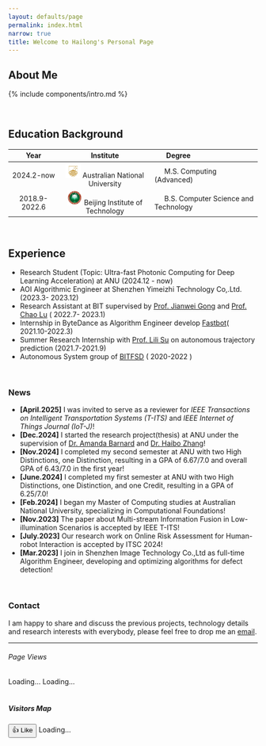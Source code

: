 ```yaml
---
layout: defaults/page
permalink: index.html
narrow: true
title: Welcome to Hailong's Personal Page
---
```


## About Me

{% include components/intro.md %}

[//]: # ([Here's the full feature list and some quick examples of what it can do.]&#40;{{ site.baseurl}}{% link _pages/about.md %}&#41;)

<br />

## Education Background

|         Year          |                                                                             Institute                                                                              | <img width=20/> Degree                              |
|:---------------------:|:------------------------------------------------------------------------------------------------------------------------------------------------------------------:|:----------------------------------------------------|
|      2024.2-now       |  <img src="https://raw.githubusercontent.com/TommyGong08/tommygong08.github.io/refs/heads/main/_pages/doc/ANU_Logo.png" width=30/> Australian National University  | <img width=20/>M.S. Computing (Advanced)            |
|     2018.9-2022.6     | <img src="https://raw.githubusercontent.com/TommyGong08/tommygong08.github.io/refs/heads/main/_pages/doc/BIT_Logo.png" width=30/>  Beijing Institute of Technology | <img width=20/>B.S. Computer Science and Technology |

<br />

## Experience
- Research Student (Topic: Ultra-fast Photonic Computing for Deep Learning Acceleration) at ANU (2024.12 - now)
- AOI Algorithmic Engineer at Shenzhen Yimeizhi Technology Co,.Ltd. (2023.3- 2023.12)
- Research Assistant at BIT supervised by [Prof. Jianwei Gong](https://me-english.bit.edu.cn/people/facultydept/vehiclee2/xs3/b125047.htm) and [Prof. Chao Lu](https://scholar.google.com/citations?user=0Jv8_7MAAAAJ&hl=zh-CN) ( 2022.7- 2023.1)
- Internship in ByteDance as Algorithm Engineer develop [Fastbot](https://github.com/bytedance/Fastbot_Android)( 2021.10-2022.3)
- Summer Research Internship with [Prof. Lili Su](https://lilisu3.sites.northeastern.edu/) on autonomous trajectory prediction (2021.7-2021.9)
- Autonomous System group of [BITFSD](http://www.bitfsd.com/) ( 2020-2022 )

<br />

### News
- **\[April.2025\]**  I was invited to serve as a reviewer for *IEEE Transactions on Intelligent Transportation Systems (T-ITS)* and *IEEE Internet of Things Journal (IoT-J)*!
- **\[Dec.2024\]** I started the research project(thesis) at ANU under the supervision of [Dr. Amanda Barnard](https://comp.anu.edu.au/people/amanda-barnard/) and [Dr. Haibo Zhang](https://haibozhang-web.github.io/)! 
- **\[Nov.2024\]** I completed my second semester at ANU with two High Distinctions, one Distinction, resulting in a GPA of 6.67/7.0 and overall GPA of 6.43/7.0 in the first year!
- **\[June.2024\]** I completed my first semester at ANU with two High Distinctions, one Distinction, and one Credit, resulting in a GPA of 6.25/7.0!
- **\[Feb.2024\]** I began my Master of Computing studies at Australian National University, specializing in Computational Foundations!
- **\[Nov.2023\]** The paper about Multi-stream Information Fusion in Low-illumination Scenarios is accepted by IEEE T-ITS!
- **\[July.2023\]** Our research work on Online Risk Assessment for Human-robot Interaction is accepted by ITSC 2024!
- **\[Mar.2023\]** I join in Shenzhen Image Technology Co.,Ltd as full-time Algorithm Engineer, developing and optimizing algorithms for defect detection!
<br />

### Contact
I am happy to share and discuss the previous projects, technology details and research interests with everybody, please feel free to drop me an [email](mailto:hailong.gong@anu.edu.au).
<hr />


<body data-article-id="homepage">  


<div class="page-views-container">
        <h6>Page Views</h6>
        <span id="page-views-today">Loading...</span>
        <span id="page-views">Loading...</span>
</div>

<br />

<h5> Visitors Map </h5>
<div id="mapid"></div>  
  
<script src="https://unpkg.com/leaflet/dist/leaflet.js"></script>  
<script>  
    var mymap = L.map('mapid').setView([35, 130], 1); // 设置地图视图中心点和缩放级别  
  
    L.tileLayer('https://{s}.tile.openstreetmap.org/{z}/{x}/{y}.png', {  
        attribution: 'Map data &copy; <a href="https://www.openstreetmap.org/copyright">OpenStreetMap</a> contributors',  
        maxZoom: 18,  
    }).addTo(mymap);  

    var ipCount = 50;
  
    function addLocationsToMap(locations) {  
        locations.forEach((location, index) => {  
            // 根据IP数量区间设置颜色类  
            let colorClass;  
            if (ipCount >= 0 && ipCount < 10) {  
                colorClass = 'green-triangle';  
            } else if (ipCount >= 10 && ipCount < 30) {  
                colorClass = 'blue-triangle';  
            } else {  
                colorClass = 'red-triangle';  
            }    
            // 解析Loc字符串为经纬度数组  
            var coords = location.Loc.split(',').map(Number);  
  
            // 创建一个SVG元素用于绘制红色三角形  
            var svgMarker = document.createElementNS("http://www.w3.org/2000/svg", "svg");  
            svgMarker.setAttribute("class", "marker");  
            svgMarker.setAttribute("width", "20");  
            svgMarker.setAttribute("height", "30");  
  
            var polygon = document.createElementNS("http://www.w3.org/2000/svg", "polygon");  
            polygon.setAttribute("class", colorClass);  
            polygon.setAttribute("points", "4,0 0,15 8,15"); // 三角形顶点坐标  
  
            svgMarker.appendChild(polygon);  
  
            // 使用L.DivIcon将SVG作为图标  
            var myIcon = L.divIcon({  
                className: 'my-custom-icon',  
                html: svgMarker.outerHTML,  
                iconSize: [20, 30], // 与SVG尺寸相匹配  
                iconAnchor: [10, 30], // 图标锚点  
                popupAnchor: [0, -30] // 弹出框锚点  
            });  
  
            // 将标记添加到地图上  
            L.marker(coords, {icon: myIcon}).addTo(mymap);  

            // 更新已处理的IP数量  
            ipCount--;  
  
            // 如果已经处理了50个，重置计数器  
            if (ipCount < 0) {  
                ipCount = 50;  
            } 
        });  
    }  
  
    // 使用fetch API从服务器获取数据  http://localhost:3000/location/get-latest
    fetch('https://personal-page-express-mongodb.onrender.com/api/locations/location/get-latest')  
        .then(response => response.json())  
        .then(data => {  
            // 假设返回的数据是一个数组  
            var locations = data.slice(0, 50);  
            addLocationsToMap(locations);  
        })  
        .catch(error => console.error('Error fetching data:', error));   
</script>  

<div class="like-button-container">
    <button id="like-button" onclick="incrementLike()">👍 Like</button>
    <span id="like-count">Loading...</span>
</div>

</body>

